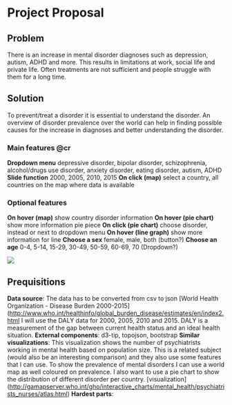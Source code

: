 # Project Proposal

## Problem
There is an increase in mental disorder diagnoses such as depression, autism, ADHD 
and more. This results in limitations at work, social life and private life. Often 
treatments are not sufficient and people struggle with them for a long time.  

## Solution
To prevent/treat a disorder it is essential to understand the disorder. An
overview of disorder prevalence over the world can help in finding possible
causes for the increase in diagnoses and better understanding the disorder.

### Main features @cr
**Dropdown menu** depressive disorder, bipolar disorder, schizophrenia, alcohol/drugs
use disorder, anxiety disorder, eating disorder, autism, ADHD
**Slide function** 2000, 2005, 2010, 2015
**On click (map)** select a country, all countries on the map where data is available

### Optional features
**On hover (map)** show country disorder information
**On hover (pie chart)** show more information pie piece
**On click (pie chart)** choose disorder, instead or next to dropdown menu
**On hover (line graph)** show more information for line
**Choose a sex** female, male, both (button?)
**Choose an age** 0-4, 5-14, 15-29, 30-49, 50-59, 60-69, 70 (Dropdown?)

![](Programmingproject/ProjectProposal.jpeg)

## Prequisitions
**Data source**: The data has to be converted from csv to json
[World Health Organization - Disease Burden 2000-2015] (http://www.who.int/healthinfo/global_burden_disease/estimates/en/index2.html
I will use the DALY data for 2000, 2005, 2010 and 2015. DALY is a measurement of
the gap between current health status and an ideal health situation.
**External components**: d3-tip, topojson, bootstrap
**Similar visualizations**: This visualization shows the number of psychiatrists
working in mental health based on population size. This is a related subject (would
also be an interesting comparison) and they also use some features that I can use.
To show the prevalence of mental disorders I can use a world map as well coloured
on prevalence. I also want to use a pie chart to show the distribution of different
disorder per country. [visualization] (http://gamapserver.who.int/gho/interactive_charts/mental_health/psychiatrists_nurses/atlas.html)
**Hardest parts**:
